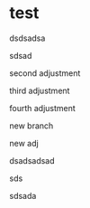 
# test


dsdsadsa

sdsad


second adjustment

third adjustment

fourth adjustment


new branch


new adj

dsadsadsad


sds

sdsada
